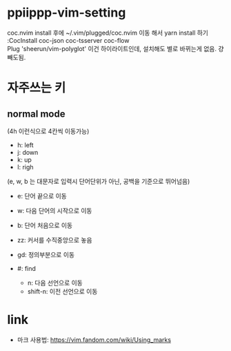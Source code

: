 # ppiippp-vim-setting

coc.nvim install 후에 ~/.vim/plugged/coc.nvim 이동 해서 yarn install 하기 \
:CocInstall coc-json coc-tsserver coc-flow \
Plug 'sheerun/vim-polyglot' 이건 하이라이트인데, 설치해도 별로 바뀌는게 없음. 걍 빼도됨.

# 자주쓰는 키
## normal mode
(4h 이런식으로 4칸씩 이동가능)
* h: left
* j: down
* k: up
* l: righ

(e, w, b 는 대문자로 입력시 단어단위가 아닌, 공백을 기준으로 뛰어넘음)
* e: 단어 끝으로 이동
* w: 다음 단어의 시작으로 이동
* b: 단어 처음으로 이동

* zz: 커서를 수직중앙으로 놓음
* gd: 정의부분으로 이동
* \#: find
    * n: 다음 선언으로 이동
    * shift-n: 이전 선언으로 이동

# link
- 마크 사용법: https://vim.fandom.com/wiki/Using_marks
